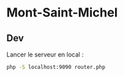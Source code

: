 # Mont-Saint-Michel

## Dev

Lancer le serveur en local :
```sh
php -S localhost:9090 router.php
```